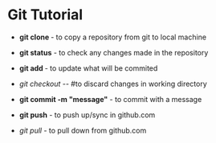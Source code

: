 # Git Tutorial

* **git clone <html>** - to copy a repository from git to local machine

* **git status**  - to check any changes made in the repository

* **git add <file>**  - to update what will be commited
* *git checkout -- <file>*  #to discard changes in working directory

* **git commit -m "message"**  - to commit with a message

* **git push**  - to push up/sync in github.com
* *git pull*  - to pull down from github.com
